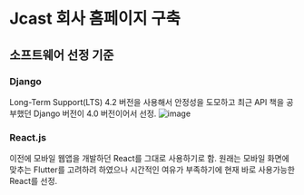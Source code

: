 # Jcast 회사 홈페이지 구축

## 소프트웨어 선정 기준
### Django
Long-Term Support(LTS) 4.2 버전을 사용해서 안정성을 도모하고 최근 API 책을 공부했던 Django 버전이 4.0 버전이어서 선정.
![image](https://github.com/knockinthecave/Jcast-company-website/assets/98227391/75b2c876-566b-46e4-9424-ba5ff07fe8ca)

### React.js
이전에 모바일 웹앱을 개발하던 React를 그대로 사용하기로 함. 원래는 모바일 화면에 맞추는 Flutter를 고려하려 하였으나 시간적인 여유가 부족하기에 현재 바로 사용가능한 React를 선정.

